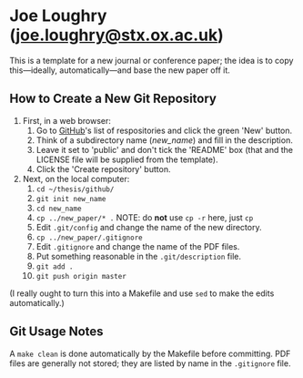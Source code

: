 Joe Loughry (joe.loughry@stx.ox.ac.uk)
===========

This is a template for a new journal or conference paper; the idea is to
copy this&mdash;ideally, automatically&mdash;and base the new paper off it.

How to Create a New Git Repository
----------------------------------

1. First, in a web browser:
    1. Go to [GitHub](https://github.com/jloughry?tab=repositories)'s list
of respositories and click the green 'New' button.
    1. Think of a subdirectory name (*new_name*) and fill in the
description.
    1. Leave it set to 'public' and don't tick the 'README' box (that and
the LICENSE file will be supplied from the template).
    1. Click the 'Create repository' button.
1. Next, on the local computer:
    1. `cd ~/thesis/github/`
    1. `git init new_name`
    1. `cd new_name`
    1. `cp ../new_paper/* .` NOTE: do **not** use `cp -r` here, just `cp`
    1. Edit `.git/config` and change the name of the new directory.
    1. `cp ../new_paper/.gitignore`
    1. Edit `.gitignore` and change the name of the PDF files.
    1. Put something reasonable in the `.git/description` file.
	1. `git add .`
	1. `git push origin master`

(I really ought to turn this into a Makefile and use `sed` to make the
edits automatically.)

Git Usage Notes
---------------

A `make clean` is done automatically by the Makefile before committing. PDF
files are generally not stored; they are listed by name in the `.gitignore`
file.

